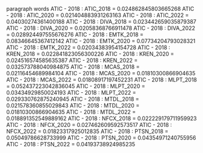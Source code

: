 paragraph
words
ATIC - 2018 : ATIC_2018 = 0.024862845803665268
ATIC - 2018 : ATIC_2020 = 0.021404883931263163
ATIC - 2018 : ATIC_2022 = 0.04030274361400188
ATIC - 2018 : DIVA_2018 = 0.023442659035879387
ATIC - 2018 : DIVA_2020 = 0.02058368766911478
ATIC - 2018 : DIVA_2022 = 0.028924497555676276
ATIC - 2018 : EMTK_2018 = 0.08346645367412142
ATIC - 2018 : EMTK_2020 = 0.07734204793028321
ATIC - 2018 : EMTK_2022 = 0.02034383954154728
ATIC - 2018 : KREN_2018 = 0.022841823056300226
ATIC - 2018 : KREN_2020 = 0.024516574585635387
ATIC - 2018 : KREN_2022 = 0.032573788040984875
ATIC - 2018 : MCAS_2018 = 0.02116454689984104
ATIC - 2018 : MCAS_2020 = 0.01810300866904635
ATIC - 2018 : MCAS_2022 = 0.01808917197452231
ATIC - 2018 : MLPT_2018 = 0.052437223042836045
ATIC - 2018 : MLPT_2020 = 0.03434929850024193
ATIC - 2018 : MLPT_2022 = 0.029330762875240945
ATIC - 2018 : MTDL_2018 = 0.021578360855029843
ATIC - 2018 : MTDL_2020 = 0.01810300866904635
ATIC - 2018 : MTDL_2022 = 0.018891352549889162
ATIC - 2018 : NFCX_2018 = 0.022229179711959923
ATIC - 2018 : NFCX_2020 = 0.027462609592573517
ATIC - 2018 : NFCX_2022 = 0.01823317925012835
ATIC - 2018 : PTSN_2018 = 0.05049786628733999
ATIC - 2018 : PTSN_2020 = 0.04354971240755956
ATIC - 2018 : PTSN_2022 = 0.04193738924985235
